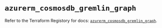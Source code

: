 # `azurerm_cosmosdb_gremlin_graph`

Refer to the Terraform Registory for docs: [`azurerm_cosmosdb_gremlin_graph`](https://registry.terraform.io/providers/hashicorp/azurerm/3.82.0/docs/resources/cosmosdb_gremlin_graph).
